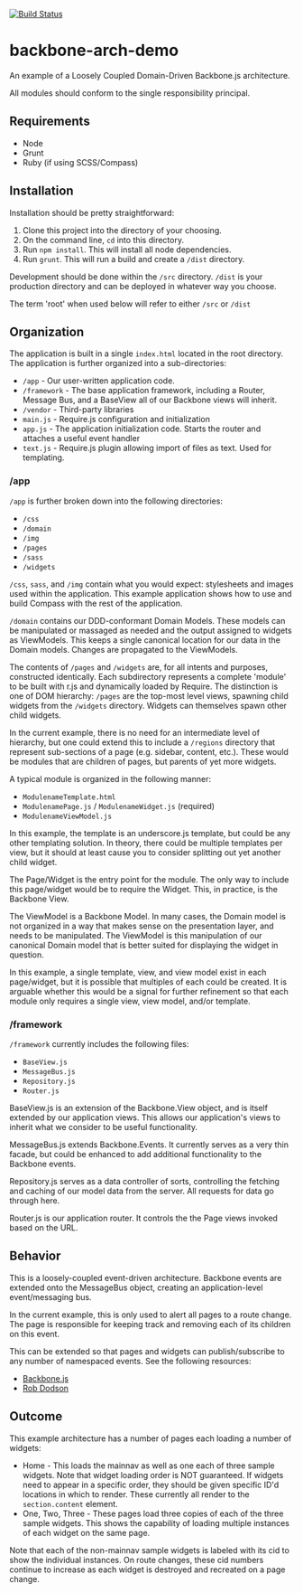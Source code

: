 [![Build Status](https://travis-ci.org/bobholt/backbone-arch-demo.png)](https://travis-ci.org/bobholt/backbone-arch-demo)

# backbone-arch-demo

An example of a Loosely Coupled Domain-Driven Backbone.js architecture.

All modules should conform to the single responsibility principal.

## Requirements

* Node
* Grunt
* Ruby (if using SCSS/Compass)

## Installation

Installation should be pretty straightforward:

1. Clone this project into the directory of your choosing.
2. On the command line, `cd` into this directory.
3. Run `npm install`. This will install all node dependencies.
4. Run `grunt`. This will run a build and create a `/dist` directory.

Development should be done within the `/src` directory. `/dist` is your production directory and can be deployed in whatever way you choose.

The term 'root' when used below will refer to either `/src` or `/dist`

## Organization
The application is built in a single `index.html` located in the root directory. The application is further organized into a sub-directories:

* `/app` - Our user-written application code.
* `/framework` - The base application framework, including a Router, Message Bus, and a BaseView all of our Backbone views will inherit.
* `/vendor` - Third-party libraries
* `main.js` - Require.js configuration and initialization
* `app.js` - The application initialization code. Starts the router and attaches a useful event handler
* `text.js` - Require.js plugin allowing import of files as text. Used for templating.

### /app
`/app` is further broken down into the following directories:

* `/css`
* `/domain`
* `/img`
* `/pages`
* `/sass`
* `/widgets`

`/css`, `sass`, and `/img` contain what you would expect: stylesheets and images used within the application. This example application shows how to use and build Compass with the rest of the application.

`/domain` contains our DDD-conformant Domain Models. These models can be manipulated or massaged as needed and the output assigned to widgets as ViewModels. This keeps a single canonical location for our data in the Domain models. Changes are propagated to the ViewModels.

The contents of `/pages` and `/widgets` are, for all intents and purposes, constructed identically. Each subdirectory represents a complete 'module' to be built with r.js and dynamically loaded by Require. The distinction is one of DOM hierarchy: `/pages` are the top-most level views, spawning child widgets from the `/widgets` directory. Widgets can themselves spawn other child widgets.

In the current example, there is no need for an intermediate level of hierarchy, but one could extend this to include a `/regions` directory that represent sub-sections of a page (e.g. sidebar, content, etc.). These would be modules that are children of pages, but parents of yet more widgets.

A typical module is organized in the following manner:

* `ModulenameTemplate.html`
* `ModulenamePage.js` / `ModulenameWidget.js` (required)
* `ModulenameViewModel.js`

In this example, the template is an underscore.js template, but could be any other templating solution. In theory, there could be multiple templates per view, but it should at least cause you to consider splitting out yet another child widget.

The Page/Widget is the entry point for the module. The only way to include this page/widget would be to require the Widget. This, in practice, is the Backbone View.

The ViewModel is a Backbone Model. In many cases, the Domain model is not organized in a way that makes sense on the presentation layer, and needs to be manipulated. The ViewModel is this manipulation of our canonical Domain model that is better suited for displaying the widget in question.

In this example, a single template, view, and view model exist in each page/widget, but it is possible that multiples of each could be created. It is arguable whether this would be a signal for further refinement so that each module only requires a single view, view model, and/or template.

### /framework

`/framework` currently includes the following files:

* `BaseView.js`
* `MessageBus.js`
* `Repository.js`
* `Router.js`

BaseView.js is an extension of the Backbone.View object, and is itself extended by our application views. This allows our application's views to inherit what we consider to be useful functionality.

MessageBus.js extends Backbone.Events. It currently serves as a very thin facade, but could be enhanced to add additional functionality to the Backbone events.

Repository.js serves as a data controller of sorts, controlling the fetching and caching of our model data from the server. All requests for data go through here.

Router.js is our application router. It controls the the Page views invoked based on the URL.

## Behavior
This is a loosely-coupled event-driven architecture. Backbone events are extended onto the MessageBus object, creating an application-level event/messaging bus.

In the current example, this is only used to alert all pages to a route change. The page is responsible for keeping track and removing each of its children on this event.

This can be extended so that pages and widgets can publish/subscribe to any number of namespaced events. See the following resources:

* [Backbone.js](http://backbonejs.org/#Events)
* [Rob Dodson](http://robdodson.me/blog/2012/05/25/backbone-events-framework-communication/)

## Outcome
This example architecture has a number of pages each loading a number of widgets:

* Home - This loads the mainnav as well as one each of three sample widgets. Note that widget loading order is NOT guaranteed. If widgets need to appear in a specific order, they should be given specific ID'd locations in which to render. These currently all render to the `section.content` element.
* One, Two, Three - These pages load three copies of each of the three sample widgets. This shows the capability of loading multiple instances of each widget on the same page.

Note that each of the non-mainnav sample widgets is labeled with its cid to show the individual instances. On route changes, these cid numbers continue to increase as each widget is destroyed and recreated on a page change.